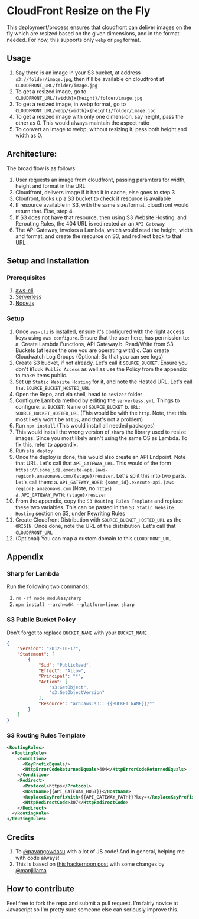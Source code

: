 # CloudFront Resize on the Fly

This deployment/process ensures that cloudfront can deliver images on the fly which are resized based on the given dimensions, and in the format needed.
For now, this supports only `webp` or `png` format. 

## Usage

1. Say there is an image in your S3 bucket, at address `s3://folder/image.jpg`, then it'll be available on cloudfront at `CLOUDFRONT_URL/folder/image.jpg`
2. To get a resized image, go to `CLOUDFRONT_URL/{width}x{height}/folder/image.jpg` 
3. To get a resized image, in webp format, go to `CLOUDFRONT_URL/webp/{width}x{height}/folder/image.jpg`
4. To get a resized image with only one dimension, say height, pass the other as 0. This would always maintain the aspect ratio
5. To convert an image to webp, without resizing it, pass both height and width as 0.


## Architecture:

The broad flow is as follows:
1. User requests an image from cloudfront, passing paramters for width, height and format in the URL
2. Cloudfront, delivers image if it has it in cache, else goes to step 3
3. Cloufront, looks up a S3 bucket to check if resource is available
4. If resource available in S3, with the same size/format, cloudfront would return that. Else, step 4.
5. If S3 does not have that resource, then using S3 Website Hosting, and Rerouting Rules, the 404 URL is redirected an an `API Gateway`
6. The API Gateway, invokes a Lambda, which would read the height, width and format, and create the resource on S3, and redirect back to that URL

## Setup and Installation

### Prerequisites
1. [aws-cli](https://aws.amazon.com/cli/)
2. [Serverless](https://www.serverless.com/)
3. [Node.js](https://nodejs.org/en/)

### Setup
1. Once `aws-cli` is installed, ensure it's configured with the right access keys using `aws configure`. Ensure that the user here, has permission to:
    a. Create Lambda Functions, API Gateway
    b. Read/Write from S3 Buckets (at lease the one you are operating with)
    c. Can create Cloudwatch Log Groups (Optional: So that you can see logs)
2. Create S3 bucket, if not already. Let's call it `SOURCE_BUCKET`. Ensure you don't `Block Public Access` as well as use the Policy from the appendix to make items public.
3. Set up `Static Website Hosting` for it, and note the Hosted URL. Let's call that `SOURCE_BUCKET_HOSTED_URL`
4. Open the Repo, and via shell, head to `resizer` folder
5. Configure Lambda method by editing the `serverless.yml`. Things to configure:
    a. `BUCKET`: Name of `SOURCE_BUCKET`
    b. `URL`: `SOURCE_BUCKET_HOSTED_URL` (This would be with the `http`. Note, that this most likely won't be `https`, and that's not a problem)
6. Run `npm install` (This would install all needed packages)
7. This would install the wrong version of `sharp` the library used to resize images. Since you most likely aren't using the same OS as Lambda. To fix this, refer to appendix.
8. Run `sls deploy`
9. Once the deploy is done, this would also create an API Endpoint. Note that URL. Let's call that `API_GATEWAY_URL`. This would of the form `https://{some_id}.execute-api.{aws-region}.amazonaws.com/{stage}/resizer`. Let's split this into two parts. Let's call them:
    a. `API_GATEWAY_HOST`: `{some_id}.execute-api.{aws-region}.amazonaws.com` (Note, no `https`)  
    a. `API_GATEWAY_PATH`: `{stage}/resizer`
10. From the appendix, copy the `S3 Routing Rules Template` and replace these two variables. This can be pasted in the `S3 Static Website Hosting` section on S3, under Rewriting Rules
11. Create Cloudfront Distribution with `SOURCE_BUCKET_HOSTED_URL` as the `ORIGIN`. Once done, note the URL of the distribution. Let's call that `CLOUDFRONT_URL`
12. (Optional) You can map a custom domain to this `CLOUDFRONT_URL`


## Appendix

### Sharp for Lambda
Run the following two commands:
1. `rm -rf node_modules/sharp`
2. `npm install --arch=x64 --platform=linux sharp`

### S3 Public Bucket Policy
Don't forget to replace `BUCKET_NAME` with your `BUCKET_NAME`

```json
{
    "Version": "2012-10-17",
    "Statement": [
        {
            "Sid": "PublicRead",
            "Effect": "Allow",
            "Principal": "*",
            "Action": [
                "s3:GetObject",
                "s3:GetObjectVersion"
            ],
            "Resource": "arn:aws:s3:::{{BUCKET_NAME}}/*"
        }
    ]
}
``` 


### S3 Routing Rules Template

```xml
<RoutingRules>
  <RoutingRule>
    <Condition>
      <KeyPrefixEquals/>
      <HttpErrorCodeReturnedEquals>404</HttpErrorCodeReturnedEquals>
    </Condition>
    <Redirect>
      <Protocol>https</Protocol>
      <HostName>{{API_GATEWAY_HOST}}</HostName>
      <ReplaceKeyPrefixWith>{{API_GATEWAY_PATH}}?key=</ReplaceKeyPrefixWith>
      <HttpRedirectCode>307</HttpRedirectCode>
    </Redirect>
  </RoutingRule>
</RoutingRules>
```



## Credits
1. To [@pavangowdasu](https://github.com/pavangowdasu) with a lot of JS code! And in general, helping me with code always! 
2. This is based on [this hackernoon post](https://hackernoon.com/image-resizing-after-upload-with-amazon-s3-aws-lambda-and-cloudfront-for-ssl-loce3y0h) with some changes by [@manjillama](https://github.com/manjillama.)

## How to contribute
Feel free to fork the repo and submit a pull request. I'm fairly novice at Javascript so I'm pretty sure someone else can seriously improve this.
